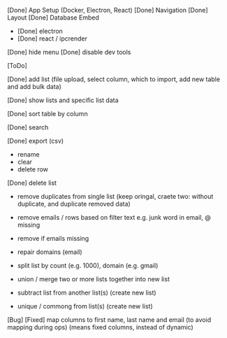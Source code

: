 [Done] App Setup (Docker, Electron, React)
[Done] Navigation
[Done] Layout
[Done] Database Embed
- [Done] electron
- [Done] react  / ipcrender

[Done] hide menu
[Done] disable dev tools

[ToDo]

[Done] add list (file upload, select column, which to import, add new table and add bulk data)

[Done] show lists and specific list data

[Done] sort table by column

[Done] search

[Done] export (csv)

- rename
- clear
- delete row

[Done] delete list

- remove duplicates from single list (keep oringal, craete two: without duplicate, and duplicate removed data)
- remove emails / rows based on filter text e.g. junk word in email, @ missing
- remove if emails missing

- repair domains (email)

- split list by count (e.g. 1000), domain (e.g. gmail)

- union / merge two or more lists together into new list
- subtract list from another list(s) (create new list)
- unique / commong from list(s) (create new list)

[Bug]
[Fixed] map columns to first name, last name and email (to avoid mapping during ops) (means fixed columns, instead of dynamic)